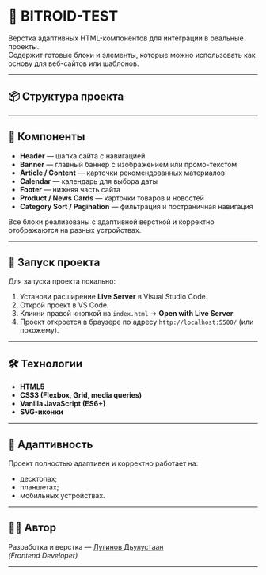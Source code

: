 # 🧱 BITROID-TEST

Верстка адаптивных HTML-компонентов для интеграции в реальные проекты.  
Содержит готовые блоки и элементы, которые можно использовать как основу для веб-сайтов или шаблонов.

---

## 📦 Структура проекта
---

## 🧩 Компоненты

- **Header** — шапка сайта с навигацией  
- **Banner** — главный баннер с изображением или промо-текстом  
- **Article / Content** — карточки рекомендованных материалов  
- **Calendar** — календарь для выбора даты  
- **Footer** — нижняя часть сайта  
- **Product / News Cards** — карточки товаров и новостей  
- **Category Sort / Pagination** — фильтрация и постраничная навигация  

Все блоки реализованы с адаптивной версткой и корректно отображаются на разных устройствах.

---

## 🚀 Запуск проекта

Для запуска проекта локально:

1. Установи расширение **Live Server** в Visual Studio Code.  
2. Открой проект в VS Code.  
3. Кликни правой кнопкой на `index.html` → **Open with Live Server**.  
4. Проект откроется в браузере по адресу `http://localhost:5500/` (или похожему).

---

## 🛠️ Технологии

- **HTML5**
- **CSS3 (Flexbox, Grid, media queries)**
- **Vanilla JavaScript (ES6+)**
- **SVG-иконки**

---

## 📱 Адаптивность

Проект полностью адаптивен и корректно работает на:
- десктопах;
- планшетах;
- мобильных устройствах.

---

## 👨‍💻 Автор

Разработка и верстка — [Лугинов Дьулустаан](https://github.com/Julustaan)  
*(Frontend Developer)*

---